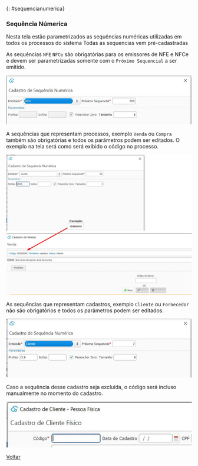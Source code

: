 

{: #sequencianumerica}

### Sequência Númerica

Nesta tela estão parametrizados as sequências numéricas utilizadas em todos os processos do sistema Todas as sequencias vem pré-cadastradas 

As sequências `NFE` `NFCe` são obrigatórias para os emissores de NFE e NFCe e devem ser parametrizadas somente com o `Próximo Sequencial` a ser emitido.

![](images/sequencia_numerica_nfe.jpg)



A sequências que representam processos, exemplo `Venda` ou `Compra` também são obrigatórias e todos os parâmetros podem ser editados. O exemplo na tela será como será exibido o código no processo.

![](images/Sequencia_numerica_processo_venda.jpg)



As sequências que representam  cadastros, exemplo `Cliente` ou `Fornecedor` não são obrigatórios e todos os parâmetros podem ser editados.

![](images/sequencia_numerica_cliente.jpg)



Caso a sequência desse cadastro seja excluída, o código será incluso manualmente no momento do cadastro.

![](images/Sequencia_numerica_cadastro_cliente.jpg) 





[Voltar](sistema.md)

